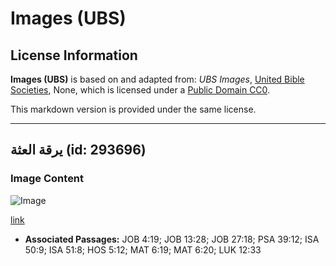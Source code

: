 # Images (UBS)

## License Information

**Images (UBS)** is based on and adapted from: _UBS Images_, [United Bible Societies](https://unitedbiblesocieties.org/), None, which is licensed under a [Public Domain CC0](https://creativecommons.org/public-domain/cc0/).

This markdown version is provided under the same license.



--------------------------------

## يرقة العثة (id: 293696)

### Image Content

![Image](https://cdn.aquifer.bible/aquifer-content/resources/Media/WEB-0647_moth_larva.jpg)

[link](https://cdn.aquifer.bible/aquifer-content/resources/Media/WEB-0647_moth_larva.jpg)

* **Associated Passages:** JOB 4:19; JOB 13:28; JOB 27:18; PSA 39:12; ISA 50:9; ISA 51:8; HOS 5:12; MAT 6:19; MAT 6:20; LUK 12:33

